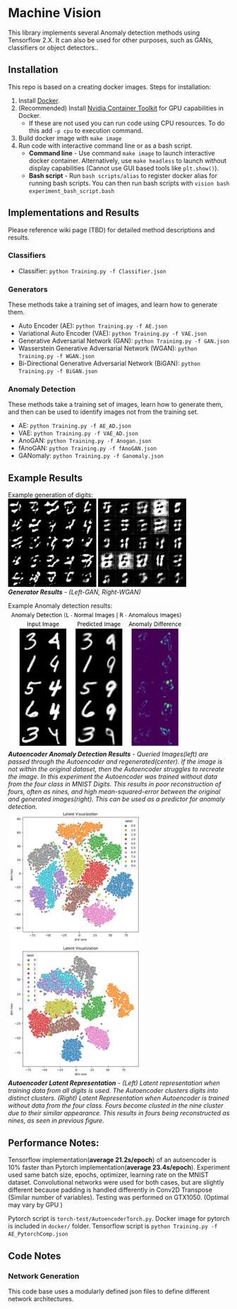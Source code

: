 # Machine Vision

This library implements several Anomaly detection methods using Tensorflow 2.X. It can also be used for other purposes, such as GANs, classifiers or object detectors..

## Installation

This repo is based on a creating docker images. Steps for installation:

1. Install [Docker](https://docs.docker.com/get-docker/).
1. (Recommended) Install [Nvidia Container Toolkit](https://github.com/NVIDIA/nvidia-docker) for GPU capabilities in Docker.
   - If these are not used you can run code using CPU resources. To do this add `-p cpu` to execution command.
1. Build docker image with `make image`
1. Run code with interactive command line or as a bash script.
   - __Command line__ - Use command `make image` to launch interactive docker container. Alternatively, use `make headless` to launch without display capabilities (Cannot use GUI based tools like `plt.show()`).
   - __Bash script__ - Run `bash scripts/alias` to register docker alias for running bash scripts. You can then run bash scripts with `vision bash experiment_bash_script.bash`

## Implementations and Results
Please reference wiki page (TBD) for detailed method descriptions and results.

### Classifiers
- Classifier: `python Training.py -f Classifier.json`

### Generators
These methods take a training set of images, and learn how to generate them.
- Auto Encoder (AE): `python Training.py -f AE.json`
- Variational Auto Encoder (VAE): `python Training.py -f VAE.json`
- Generative Adversarial Network (GAN): `python Training.py -f GAN.json`
- Wasserstein Generative Adversarial Network (WGAN): `python Training.py -f WGAN.json`
- Bi-Directional Generative Adversarial Network (BiGAN): `python Training.py -f BiGAN.json`

### Anomaly Detection
These methods take a training set of images, learn how to generate them, and then can be used to identify images not from the training set.
- AE: `python Training.py -f AE_AD.json`
- VAE: `python Training.py -f VAE_AD.json`
- AnoGAN: `python Training.py -f Anogan.json`
- fAnoGAN: `python Training.py -f fAnoGAN.json`
- GANomaly: `python Training.py -f Ganomaly.json`


## Example Results
Example generation of digits:\
<img src="images/GAN/Generation.gif" alt="GAN Results" width="200"/>
<img src="images/WGAN/Generation.gif" alt="WGAN Results" width="200"/>\
*__Generator Results__ - (Left-GAN, Right-WGAN)*

Example Anomaly detection results:\
<img src="images/Autoencoder/Anomaly2.png" alt="AE Anomaly Results" width="400"/>\
*__Autoencoder Anomaly Detection Results__ - Queried Images(left) are passed through the Autoencoder and regenerated(center). If the image is not within the original dataset, then the Autoencoder struggles to recreate the image. In this experiment the Autoencoder was trained without data from the four class in MNIST Digits. This results in poor reconstruction of fours, often as nines, and high mean-squared-error between the original and generated images(right). This can be used as a predictor for anomaly detection.*\
<img src="images/Autoencoder/Latent.png" alt="AE Latent Results" width="300"/>
<img src="images/Autoencoder/Latent_Anom.png" alt="AE Latent Results" width="300"/>\
*__Autoencoder Latent Representation__ - (Left) Latent representation when training data from all digits is used. The Autoencoder clusters digits into distinct clusters. (Right) Latent Representation when Autoencoder is trained without data from the four class. Fours become clusted in the nine cluster due to their similar appearance. This results in fours being reconstructed as nines, as seen in previous figure.*


## Performance Notes:
Tensorflow implementation(__average 21.2s/epoch__) of an autoencoder is 10% faster than Pytorch implementation(__average 23.4s/epoch__).
Experiment used same batch size, epochs, optimizer, learning rate on the MNIST dataset.
Convolutional networks were used for both cases, but are slightly different because padding is handled differently in Conv2D Transpose (Similar number of variables).
Testing was performed on GTX1050. (Optimal  may vary by GPU )

Pytorch script is `torch-test/AutoencoderTorch.py`. Docker image for pytorch is included in `docker/` folder.
Tensorflow script is `python Training.py -f AE_PytorchComp.json`


## Code Notes
### Network Generation
This code base uses a modularly defined json files to define different network architectures.
